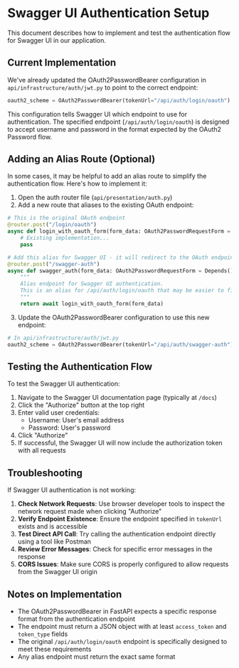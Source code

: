 # Swagger UI Authentication Setup

This document describes how to implement and test the authentication flow for Swagger UI in our application.

## Current Implementation

We've already updated the OAuth2PasswordBearer configuration in `api/infrastructure/auth/jwt.py` to point to the correct endpoint:

```python
oauth2_scheme = OAuth2PasswordBearer(tokenUrl="/api/auth/login/oauth")
```

This configuration tells Swagger UI which endpoint to use for authentication. The specified endpoint (`/api/auth/login/oauth`) is designed to accept username and password in the format expected by the OAuth2 Password flow.

## Adding an Alias Route (Optional)

In some cases, it may be helpful to add an alias route to simplify the authentication flow. Here's how to implement it:

1. Open the auth router file (`api/presentation/auth.py`)
2. Add a new route that aliases to the existing OAuth endpoint:

```python
# This is the original OAuth endpoint
@router.post("/login/oauth")
async def login_with_oauth_form(form_data: OAuth2PasswordRequestForm = Depends()):
    # Existing implementation...
    pass

# Add this alias for Swagger UI - it will redirect to the OAuth endpoint
@router.post("/swagger-auth")
async def swagger_auth(form_data: OAuth2PasswordRequestForm = Depends()):
    """
    Alias endpoint for Swagger UI authentication.
    This is an alias for /api/auth/login/oauth that may be easier to find.
    """
    return await login_with_oauth_form(form_data)
```

3. Update the OAuth2PasswordBearer configuration to use this new endpoint:

```python
# In api/infrastructure/auth/jwt.py
oauth2_scheme = OAuth2PasswordBearer(tokenUrl="/api/auth/swagger-auth")
```

## Testing the Authentication Flow

To test the Swagger UI authentication:

1. Navigate to the Swagger UI documentation page (typically at `/docs`)
2. Click the "Authorize" button at the top right
3. Enter valid user credentials:
   - Username: User's email address
   - Password: User's password
4. Click "Authorize"
5. If successful, the Swagger UI will now include the authorization token with all requests

## Troubleshooting

If Swagger UI authentication is not working:

1. **Check Network Requests**: Use browser developer tools to inspect the network request made when clicking "Authorize"
2. **Verify Endpoint Existence**: Ensure the endpoint specified in `tokenUrl` exists and is accessible
3. **Test Direct API Call**: Try calling the authentication endpoint directly using a tool like Postman
4. **Review Error Messages**: Check for specific error messages in the response
5. **CORS Issues**: Make sure CORS is properly configured to allow requests from the Swagger UI origin

## Notes on Implementation

- The OAuth2PasswordBearer in FastAPI expects a specific response format from the authentication endpoint
- The endpoint must return a JSON object with at least `access_token` and `token_type` fields
- The original `/api/auth/login/oauth` endpoint is specifically designed to meet these requirements
- Any alias endpoint must return the exact same format 